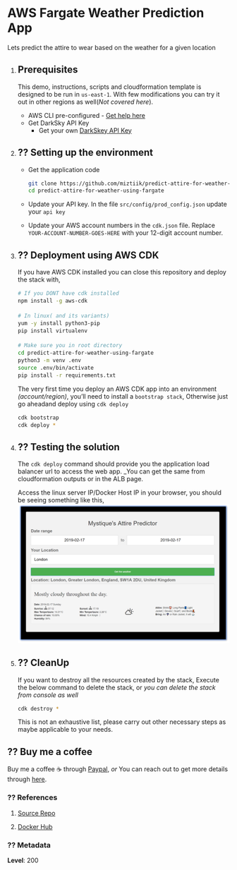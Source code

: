 # AWS Fargate Weather Prediction App

Lets predict the attire to wear based on the weather for a given location

1. ## Prerequisites

    This demo, instructions, scripts and cloudformation template is designed to be run in `us-east-1`. With few modifications you can try it out in other regions as well(_Not covered here_).

    - AWS CLI pre-configured - [Get help here](https://youtu.be/TPyyfmQte0U)
    - Get DarkSky API Key
        - Get your own [DarkSkey API Key](https://darksky.net/dev)

1. ## ?? Setting up the environment

    - Get the application code

        ```bash
        git clone https://github.com/miztiik/predict-attire-for-weather-using-fargate.git
        cd predict-attire-for-weather-using-fargate
        ```

    - Update your API key. In the file `src/config/prod_config.json` update your `api key`

    - Update your AWS account numbers in the `cdk.json` file. Replace `YOUR-ACCOUNT-NUMBER-GOES-HERE` with your 12-digit account number.

1. ## ?? Deployment using AWS CDK

    If you have AWS CDK installed you can close this repository and deploy the stack with,

    ```bash
    # If you DONT have cdk installed
    npm install -g aws-cdk

    # In linux( and its variants)
    yum -y install python3-pip
    pip install virtualenv

    # Make sure you in root directory
    cd predict-attire-for-weather-using-fargate
    python3 -m venv .env
    source .env/bin/activate
    pip install -r requirements.txt
    ```

    The very first time you deploy an AWS CDK app into an environment _(account/region)_, you’ll need to install a `bootstrap stack`, Otherwise just go aheadand   deploy using `cdk deploy`

    ```bash
    cdk bootstrap
    cdk deploy *
    ```

1. ## ?? Testing the solution

    The `cdk deploy` command should provide you the application load balancer url to access the web app. _You can get the same from cloudformation outputs or in the ALB page.

    Access the linux server IP/Docker Host IP in your browser, you should be seeing something like this,
    ![Predict Attire for Weather](images/predict-attire-for-weather.png)

1. ## ?? CleanUp

    If you want to destroy all the resources created by the stack, Execute the below command to delete the stack, or _you can delete the stack from console as well_

    ```bash
    cdk destroy *
    ```

    This is not an exhaustive list, please carry out other necessary steps as maybe applicable to your needs.

## ?? Buy me a coffee

Buy me a coffee ☕ through [Paypal](https://paypal.me/valaxy), _or_ You can reach out to get more details through [here](https://youtube.com/c/valaxytechnologies/about).

### ?? References

1. [Source Repo](https://github.com/miztiik/predict-attire-for-weather)

1. [Docker Hub](https://hub.docker.com/r/mystique/predict-attire-for-weather)

### ?? Metadata

**Level**: 200
